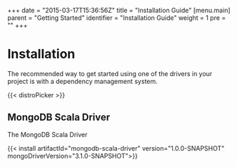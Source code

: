 +++
date = "2015-03-17T15:36:56Z"
title = "Installation Guide"
[menu.main]
  parent = "Getting Started"
  identifier = "Installation Guide"
  weight = 1
  pre = "<i class='fa'></i>"
+++

# Installation

The recommended way to get started using one of the drivers in your project is with a dependency management system.

{{< distroPicker >}}

## MongoDB Scala Driver
The MongoDB Scala Driver

{{< install artifactId="mongodb-scala-driver" version="1.0.0-SNAPSHOT" mongoDriverVersion="3.1.0-SNAPSHOT">}}
